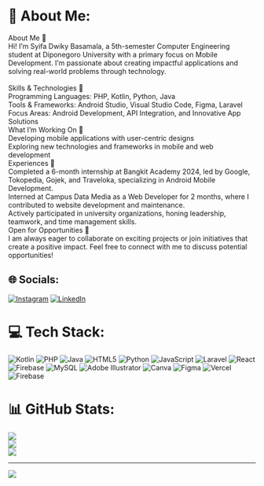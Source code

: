 # 💫 About Me:
About Me 👋<br>Hi! I’m Syifa Dwiky Basamala, a 5th-semester Computer Engineering student at Diponegoro University with a primary focus on Mobile Development. I’m passionate about creating impactful applications and solving real-world problems through technology.<br><br>Skills & Technologies 🔧<br>Programming Languages: PHP, Kotlin, Python, Java<br>Tools & Frameworks: Android Studio, Visual Studio Code, Figma, Laravel<br>Focus Areas: Android Development, API Integration, and Innovative App Solutions<br>What I’m Working On 🚀<br>Developing mobile applications with user-centric designs<br>Exploring new technologies and frameworks in mobile and web development<br>Experiences 🌟<br>Completed a 6-month internship at Bangkit Academy 2024, led by Google, Tokopedia, Gojek, and Traveloka, specializing in Android Mobile Development.<br>Interned at Campus Data Media as a Web Developer for 2 months, where I contributed to website development and maintenance.<br>Actively participated in university organizations, honing leadership, teamwork, and time management skills.<br>Open for Opportunities 🤝<br>I am always eager to collaborate on exciting projects or join initiatives that create a positive impact. Feel free to connect with me to discuss potential opportunities!


## 🌐 Socials:
[![Instagram](https://img.shields.io/badge/Instagram-%23E4405F.svg?logo=Instagram&logoColor=white)](https://instagram.com/https://www.instagram.com/_dwikyb) [![LinkedIn](https://img.shields.io/badge/LinkedIn-%230077B5.svg?logo=linkedin&logoColor=white)](https://linkedin.com/in/www.linkedin.com/in/syifadwikybasamala) 

# 💻 Tech Stack:
![Kotlin](https://img.shields.io/badge/kotlin-%237F52FF.svg?style=for-the-badge&logo=kotlin&logoColor=white) ![PHP](https://img.shields.io/badge/php-%23777BB4.svg?style=for-the-badge&logo=php&logoColor=white) ![Java](https://img.shields.io/badge/java-%23ED8B00.svg?style=for-the-badge&logo=openjdk&logoColor=white) ![HTML5](https://img.shields.io/badge/html5-%23E34F26.svg?style=for-the-badge&logo=html5&logoColor=white) ![Python](https://img.shields.io/badge/python-3670A0?style=for-the-badge&logo=python&logoColor=ffdd54) ![JavaScript](https://img.shields.io/badge/javascript-%23323330.svg?style=for-the-badge&logo=javascript&logoColor=%23F7DF1E) ![Laravel](https://img.shields.io/badge/laravel-%23FF2D20.svg?style=for-the-badge&logo=laravel&logoColor=white) ![React](https://img.shields.io/badge/react-%2320232a.svg?style=for-the-badge&logo=react&logoColor=%2361DAFB) ![Firebase](https://img.shields.io/badge/firebase-a08021?style=for-the-badge&logo=firebase&logoColor=ffcd34) ![MySQL](https://img.shields.io/badge/mysql-4479A1.svg?style=for-the-badge&logo=mysql&logoColor=white) ![Adobe Illustrator](https://img.shields.io/badge/adobe%20illustrator-%23FF9A00.svg?style=for-the-badge&logo=adobe%20illustrator&logoColor=white) ![Canva](https://img.shields.io/badge/Canva-%2300C4CC.svg?style=for-the-badge&logo=Canva&logoColor=white) ![Figma](https://img.shields.io/badge/figma-%23F24E1E.svg?style=for-the-badge&logo=figma&logoColor=white) ![Vercel](https://img.shields.io/badge/vercel-%23000000.svg?style=for-the-badge&logo=vercel&logoColor=white) ![Firebase](https://img.shields.io/badge/firebase-%23039BE5.svg?style=for-the-badge&logo=firebase)
# 📊 GitHub Stats:
![](https://github-readme-stats.vercel.app/api?username=syifadwikyb&theme=shadow_green&hide_border=false&include_all_commits=false&count_private=false)<br/>
![](https://github-readme-streak-stats.herokuapp.com/?user=syifadwikyb&theme=shadow_green&hide_border=false)<br/>
![](https://github-readme-stats.vercel.app/api/top-langs/?username=syifadwikyb&theme=shadow_green&hide_border=false&include_all_commits=false&count_private=false&layout=compact)

---
[![](https://visitcount.itsvg.in/api?id=syifadwikyb&icon=0&color=3)](https://visitcount.itsvg.in)

<!-- Proudly created with GPRM ( https://gprm.itsvg.in ) -->
